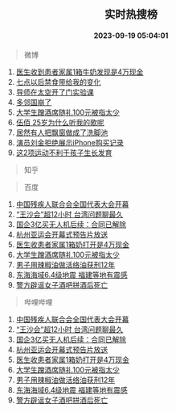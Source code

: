 <div align="center"><h2>实时热搜榜</h2><h4>2023-09-19 05:04:01</h4></div>

> 微博  

1. [医生收到患者家属1箱牛奶发现是4万现金](https://s.weibo.com/weibo?q=%23%E5%8C%BB%E7%94%9F%E6%94%B6%E5%88%B0%E6%82%A3%E8%80%85%E5%AE%B6%E5%B1%9E1%E7%AE%B1%E7%89%9B%E5%A5%B6%E5%8F%91%E7%8E%B0%E6%98%AF4%E4%B8%87%E7%8E%B0%E9%87%91%23&t=31&band_rank=1&Refer=top)<br />
2. [七点以后禁食带给我的变化](https://s.weibo.com/weibo?q=%E4%B8%83%E7%82%B9%E4%BB%A5%E5%90%8E%E7%A6%81%E9%A3%9F%E5%B8%A6%E7%BB%99%E6%88%91%E7%9A%84%E5%8F%98%E5%8C%96&t=31&band_rank=2&Refer=top)<br />
3. [导师在太空开了门实验课](https://s.weibo.com/weibo?q=%23%E5%AF%BC%E5%B8%88%E5%9C%A8%E5%A4%AA%E7%A9%BA%E5%BC%80%E4%BA%86%E9%97%A8%E5%AE%9E%E9%AA%8C%E8%AF%BE%23&t=31&band_rank=3&Refer=top)<br />
4. [多邻国崩了](https://s.weibo.com/weibo?q=%E5%A4%9A%E9%82%BB%E5%9B%BD%E5%B4%A9%E4%BA%86&t=31&band_rank=4&Refer=top)<br />
5. [大学生蹭酒席随礼100元被指太少](https://s.weibo.com/weibo?q=%23%E5%A4%A7%E5%AD%A6%E7%94%9F%E8%B9%AD%E9%85%92%E5%B8%AD%E9%9A%8F%E7%A4%BC100%E5%85%83%E8%A2%AB%E6%8C%87%E5%A4%AA%E5%B0%91%23&t=31&band_rank=5&Refer=top)<br />
6. [伍佰 25岁为什么听我的歌呢](https://s.weibo.com/weibo?q=%E4%BC%8D%E4%BD%B0%2025%E5%B2%81%E4%B8%BA%E4%BB%80%E4%B9%88%E5%90%AC%E6%88%91%E7%9A%84%E6%AD%8C%E5%91%A2&t=31&band_rank=6&Refer=top)<br />
7. [居然有人把飘窗做成了洗脚池](https://s.weibo.com/weibo?q=%23%E5%B1%85%E7%84%B6%E6%9C%89%E4%BA%BA%E6%8A%8A%E9%A3%98%E7%AA%97%E5%81%9A%E6%88%90%E4%BA%86%E6%B4%97%E8%84%9A%E6%B1%A0%23&t=31&band_rank=7&Refer=top)<br />
8. [演员刘金拒绝展示iPhone购买记录](https://s.weibo.com/weibo?q=%23%E6%BC%94%E5%91%98%E5%88%98%E9%87%91%E6%8B%92%E7%BB%9D%E5%B1%95%E7%A4%BAiPhone%E8%B4%AD%E4%B9%B0%E8%AE%B0%E5%BD%95%23&t=31&band_rank=8&Refer=top)<br />
9. [这2项运动不利于孩子生长发育](https://s.weibo.com/weibo?q=%23%E8%BF%992%E9%A1%B9%E8%BF%90%E5%8A%A8%E4%B8%8D%E5%88%A9%E4%BA%8E%E5%AD%A9%E5%AD%90%E7%94%9F%E9%95%BF%E5%8F%91%E8%82%B2%23&t=31&band_rank=9&Refer=top)<br />

> 知乎  


> 百度  

1. [中国残疾人联合会全国代表大会开幕](https://www.baidu.com/s?wd=%E4%B8%AD%E5%9B%BD%E6%AE%8B%E7%96%BE%E4%BA%BA%E8%81%94%E5%90%88%E4%BC%9A%E5%85%A8%E5%9B%BD%E4%BB%A3%E8%A1%A8%E5%A4%A7%E4%BC%9A%E5%BC%80%E5%B9%95&sa=fyb_news&rsv_dl=fyb_news)<br />
2. [“王沙会”超12小时 台湾问题聊最久](https://www.baidu.com/s?wd=%E2%80%9C%E7%8E%8B%E6%B2%99%E4%BC%9A%E2%80%9D%E8%B6%8512%E5%B0%8F%E6%97%B6+%E5%8F%B0%E6%B9%BE%E9%97%AE%E9%A2%98%E8%81%8A%E6%9C%80%E4%B9%85&sa=fyb_news&rsv_dl=fyb_news)<br />
3. [国企3亿买无人机后续：合同已解除](https://www.baidu.com/s?wd=%E5%9B%BD%E4%BC%813%E4%BA%BF%E4%B9%B0%E6%97%A0%E4%BA%BA%E6%9C%BA%E5%90%8E%E7%BB%AD%EF%BC%9A%E5%90%88%E5%90%8C%E5%B7%B2%E8%A7%A3%E9%99%A4&sa=fyb_news&rsv_dl=fyb_news)<br />
4. [杭州亚运会开幕式预告片放送](https://www.baidu.com/s?wd=%E6%9D%AD%E5%B7%9E%E4%BA%9A%E8%BF%90%E4%BC%9A%E5%BC%80%E5%B9%95%E5%BC%8F%E9%A2%84%E5%91%8A%E7%89%87%E6%94%BE%E9%80%81&sa=fyb_news&rsv_dl=fyb_news)<br />
5. [医生收患者家属1箱奶打开是4万现金](https://www.baidu.com/s?wd=%E5%8C%BB%E7%94%9F%E6%94%B6%E6%82%A3%E8%80%85%E5%AE%B6%E5%B1%9E1%E7%AE%B1%E5%A5%B6%E6%89%93%E5%BC%80%E6%98%AF4%E4%B8%87%E7%8E%B0%E9%87%91&sa=fyb_news&rsv_dl=fyb_news)<br />
6. [大学生蹭酒席随礼100元被指太少](https://www.baidu.com/s?wd=%E5%A4%A7%E5%AD%A6%E7%94%9F%E8%B9%AD%E9%85%92%E5%B8%AD%E9%9A%8F%E7%A4%BC100%E5%85%83%E8%A2%AB%E6%8C%87%E5%A4%AA%E5%B0%91&sa=fyb_news&rsv_dl=fyb_news)<br />
7. [男子用辣椒油做活络油获刑12年](https://www.baidu.com/s?wd=%E7%94%B7%E5%AD%90%E7%94%A8%E8%BE%A3%E6%A4%92%E6%B2%B9%E5%81%9A%E6%B4%BB%E7%BB%9C%E6%B2%B9%E8%8E%B7%E5%88%9112%E5%B9%B4&sa=fyb_news&rsv_dl=fyb_news)<br />
8. [东海海域6.4级地震 福建等地有震感](https://www.baidu.com/s?wd=%E4%B8%9C%E6%B5%B7%E6%B5%B7%E5%9F%9F6.4%E7%BA%A7%E5%9C%B0%E9%9C%87+%E7%A6%8F%E5%BB%BA%E7%AD%89%E5%9C%B0%E6%9C%89%E9%9C%87%E6%84%9F&sa=fyb_news&rsv_dl=fyb_news)<br />
9. [警方辟谣女子酒吧拼酒后死亡](https://www.baidu.com/s?wd=%E8%AD%A6%E6%96%B9%E8%BE%9F%E8%B0%A3%E5%A5%B3%E5%AD%90%E9%85%92%E5%90%A7%E6%8B%BC%E9%85%92%E5%90%8E%E6%AD%BB%E4%BA%A1&sa=fyb_news&rsv_dl=fyb_news)<br />

> 哔哩哔哩  

1. [中国残疾人联合会全国代表大会开幕](https://www.baidu.com/s?wd=%E4%B8%AD%E5%9B%BD%E6%AE%8B%E7%96%BE%E4%BA%BA%E8%81%94%E5%90%88%E4%BC%9A%E5%85%A8%E5%9B%BD%E4%BB%A3%E8%A1%A8%E5%A4%A7%E4%BC%9A%E5%BC%80%E5%B9%95&sa=fyb_news&rsv_dl=fyb_news)<br />
2. [“王沙会”超12小时 台湾问题聊最久](https://www.baidu.com/s?wd=%E2%80%9C%E7%8E%8B%E6%B2%99%E4%BC%9A%E2%80%9D%E8%B6%8512%E5%B0%8F%E6%97%B6+%E5%8F%B0%E6%B9%BE%E9%97%AE%E9%A2%98%E8%81%8A%E6%9C%80%E4%B9%85&sa=fyb_news&rsv_dl=fyb_news)<br />
3. [国企3亿买无人机后续：合同已解除](https://www.baidu.com/s?wd=%E5%9B%BD%E4%BC%813%E4%BA%BF%E4%B9%B0%E6%97%A0%E4%BA%BA%E6%9C%BA%E5%90%8E%E7%BB%AD%EF%BC%9A%E5%90%88%E5%90%8C%E5%B7%B2%E8%A7%A3%E9%99%A4&sa=fyb_news&rsv_dl=fyb_news)<br />
4. [杭州亚运会开幕式预告片放送](https://www.baidu.com/s?wd=%E6%9D%AD%E5%B7%9E%E4%BA%9A%E8%BF%90%E4%BC%9A%E5%BC%80%E5%B9%95%E5%BC%8F%E9%A2%84%E5%91%8A%E7%89%87%E6%94%BE%E9%80%81&sa=fyb_news&rsv_dl=fyb_news)<br />
5. [医生收患者家属1箱奶打开是4万现金](https://www.baidu.com/s?wd=%E5%8C%BB%E7%94%9F%E6%94%B6%E6%82%A3%E8%80%85%E5%AE%B6%E5%B1%9E1%E7%AE%B1%E5%A5%B6%E6%89%93%E5%BC%80%E6%98%AF4%E4%B8%87%E7%8E%B0%E9%87%91&sa=fyb_news&rsv_dl=fyb_news)<br />
6. [大学生蹭酒席随礼100元被指太少](https://www.baidu.com/s?wd=%E5%A4%A7%E5%AD%A6%E7%94%9F%E8%B9%AD%E9%85%92%E5%B8%AD%E9%9A%8F%E7%A4%BC100%E5%85%83%E8%A2%AB%E6%8C%87%E5%A4%AA%E5%B0%91&sa=fyb_news&rsv_dl=fyb_news)<br />
7. [男子用辣椒油做活络油获刑12年](https://www.baidu.com/s?wd=%E7%94%B7%E5%AD%90%E7%94%A8%E8%BE%A3%E6%A4%92%E6%B2%B9%E5%81%9A%E6%B4%BB%E7%BB%9C%E6%B2%B9%E8%8E%B7%E5%88%9112%E5%B9%B4&sa=fyb_news&rsv_dl=fyb_news)<br />
8. [东海海域6.4级地震 福建等地有震感](https://www.baidu.com/s?wd=%E4%B8%9C%E6%B5%B7%E6%B5%B7%E5%9F%9F6.4%E7%BA%A7%E5%9C%B0%E9%9C%87+%E7%A6%8F%E5%BB%BA%E7%AD%89%E5%9C%B0%E6%9C%89%E9%9C%87%E6%84%9F&sa=fyb_news&rsv_dl=fyb_news)<br />
9. [警方辟谣女子酒吧拼酒后死亡](https://www.baidu.com/s?wd=%E8%AD%A6%E6%96%B9%E8%BE%9F%E8%B0%A3%E5%A5%B3%E5%AD%90%E9%85%92%E5%90%A7%E6%8B%BC%E9%85%92%E5%90%8E%E6%AD%BB%E4%BA%A1&sa=fyb_news&rsv_dl=fyb_news)<br />
